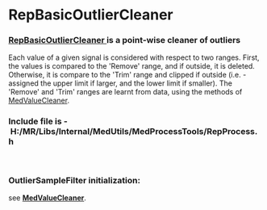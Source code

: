 # RepBasicOutlierCleaner
### [RepBasicOutlierCleaner ](https://Medial-EarlySign.github.io/MR_LIBS/classRepBasicOutlierCleaner)is a point-wise cleaner of outliers
Each value of a given signal is considered with respect to two ranges. First, the values is compared to the 'Remove' range, and if outside, it is deleted. Otherwise, it is compare to the 'Trim' range and clipped if outside (i.e. - assigned the upper limit if larger, and the lower limit if smaller). The 'Remove' and 'Trim' ranges are learnt from data, using the methods of [MedValueCleaner](MedValueCleaner).
### Include file is - H:/MR/Libs/Internal/MedUtils/MedProcessTools/RepProcess.h
 
### OutlierSampleFilter initialization: 
see [**MedValueCleaner**](MedValueCleaner).
